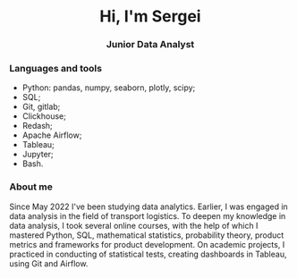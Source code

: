 <div id="header" align="center">
	<h1>Hi, I'm Sergei</h1>
	<h3>Junior Data Analyst</h3>
</div>

### Languages and tools

- Python: pandas, numpy, seaborn, plotly, scipy;
- SQL;
- Git, gitlab;
- Clickhouse;
- Redash;
- Apache Airflow;
- Tableau;
- Jupyter;
- Bash. 

### About me

Since May 2022 I've been studying data analytics. Earlier, I was engaged in data analysis in the field of transport logistics.
To deepen my knowledge in data analysis, I took several online courses, with the help of which I mastered Python, SQL, mathematical statistics, probability theory, product metrics and frameworks for product development. On academic projects, I practiced in conducting of statistical tests, creating dashboards in Tableau, using Git and Airflow.

